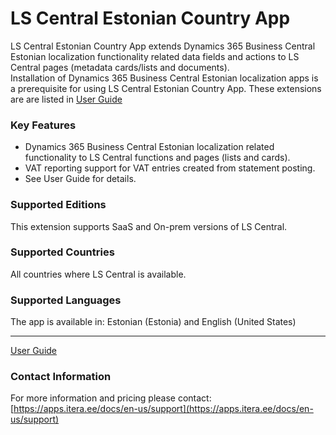 # LS Central Estonian Country App
LS Central Estonian Country App extends Dynamics 365 Business Central Estonian localization functionality related data fields and actions to LS Central pages (metadata cards/lists and documents).  
Installation of Dynamics 365 Business Central Estonian localization apps is a prerequisite for using LS Central Estonian Country App. These extensions are are listed in [User Guide](help.md)

### Key Features
* Dynamics 365 Business Central Estonian localization related functionality to LS Central functions and pages (lists and cards).
* VAT reporting support for VAT entries created from statement posting.
* See User Guide for details.


### Supported Editions
This extension supports SaaS and On-prem versions of LS Central.

### Supported Countries
All countries where LS Central is available.

### Supported Languages
The app is available in: Estonian (Estonia) and English (United States)

---

[User Guide](help.md)

### Contact Information
For more information and pricing please contact:  
[https://apps.itera.ee/docs/en-us/support](https://apps.itera.ee/docs/en-us/support)

